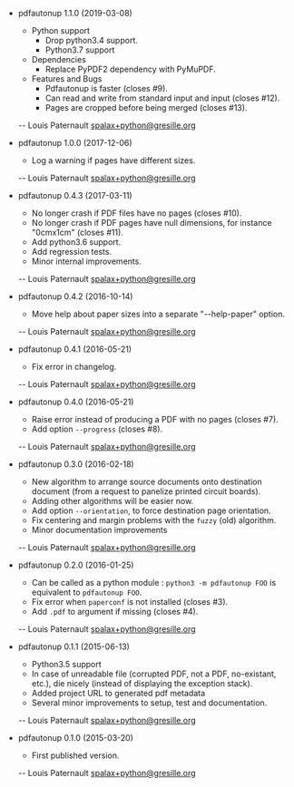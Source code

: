 * pdfautonup 1.1.0 (2019-03-08)

    * Python support
      * Drop python3.4 support.
      * Python3.7 support
    * Dependencies
      * Replace PyPDF2 dependency with PyMuPDF.
    * Features and Bugs
      * Pdfautonup is faster (closes #9).
      * Can read and write from standard input and input (closes #12).
      * Pages are cropped before being merged (closes #13).

    -- Louis Paternault <spalax+python@gresille.org>

* pdfautonup 1.0.0 (2017-12-06)

    * Log a warning if pages have different sizes.

    -- Louis Paternault <spalax+python@gresille.org>

* pdfautonup 0.4.3 (2017-03-11)

    * No longer crash if PDF files have no pages (closes #10).
    * No longer crash if PDF pages have null dimensions, for instance "0cmx1cm" (closes #11).
    * Add python3.6 support.
    * Add regression tests.
    * Minor internal improvements.

    -- Louis Paternault <spalax+python@gresille.org>

* pdfautonup 0.4.2 (2016-10-14)

    * Move help about paper sizes into a separate "--help-paper" option.

    -- Louis Paternault <spalax+python@gresille.org>

* pdfautonup 0.4.1 (2016-05-21)

    * Fix error in changelog.

    -- Louis Paternault <spalax+python@gresille.org>

* pdfautonup 0.4.0 (2016-05-21)

    * Raise error instead of producing a PDF with no pages (closes #7).
    * Add option `--progress` (closes #8).

    -- Louis Paternault <spalax+python@gresille.org>

* pdfautonup 0.3.0 (2016-02-18)

    * New algorithm to arrange source documents onto destination document (from a request to panelize printed circuit boards).
    * Adding other algorithms will be easier now.
    * Add option `--orientation`, to force destination page orientation.
    * Fix centering and margin problems with the `fuzzy` (old) algorithm.
    * Minor documentation improvements

    -- Louis Paternault <spalax+python@gresille.org>

* pdfautonup 0.2.0 (2016-01-25)

    * Can be called as a python module : `python3 -m pdfautonup FOO` is equivalent to `pdfautonup FOO`.
    * Fix error when `paperconf` is not installed (closes #3).
    * Add `.pdf` to argument if missing (closes #4).

    -- Louis Paternault <spalax+python@gresille.org>

* pdfautonup 0.1.1 (2015-06-13)

    * Python3.5 support
    * In case of unreadable file (corrupted PDF, not a PDF, no-existant, etc.),
      die nicely (instead of displaying the exception stack).
    * Added project URL to generated pdf metadata
    * Several minor improvements to setup, test and documentation.

    -- Louis Paternault <spalax+python@gresille.org>

* pdfautonup 0.1.0 (2015-03-20)

    * First published version.

    -- Louis Paternault <spalax+python@gresille.org>
